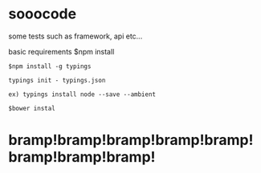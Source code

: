 # sooocode
some tests such as framework, api etc...

basic requirements
	$npm install

	$npm install -g typings
	
	typings init - typings.json
	
	ex) typings install node --save --ambient

	$bower instal



# bramp!bramp!bramp!bramp!bramp!bramp!bramp!bramp!

